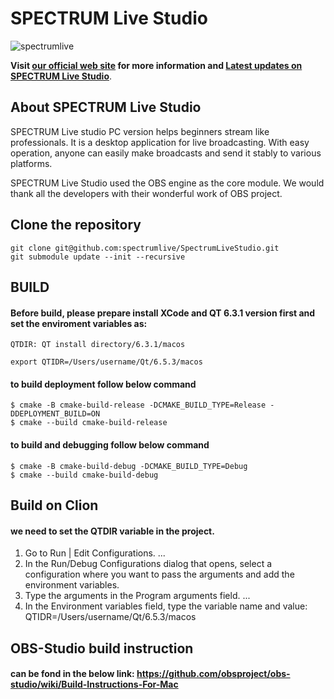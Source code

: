 # SPECTRUM Live Studio
![spectrumlive](https://github.com/user-attachments/assets/fdb88ec5-04c2-470e-99d1-05d35c2bcb47)


**Visit [our official web site](http://spectrumlive.xyz) for more information and [Latest updates on SPECTRUM Live Studio](http://spectrumlive.xyz/pcapp/)**.

## About SPECTRUM Live Studio
SPECTRUM Live studio PC version helps beginners stream like professionals. It is a desktop application for live broadcasting.
With easy operation, anyone can easily make broadcasts and send it stably to various platforms.

SPECTRUM Live Studio used the OBS engine as the core module. We would thank all the developers with their wonderful work of OBS project.

## Clone the repository
```
git clone git@github.com:spectrumlive/SpectrumLiveStudio.git
git submodule update --init --recursive
```

## BUILD
#### Before build, please prepare install XCode and QT 6.3.1 version first and set the enviroment variables as:
```
QTDIR: QT install directory/6.3.1/macos
```
```
export QTIDR=/Users/username/Qt/6.5.3/macos
```
#### to build deployment follow below command
```
$ cmake -B cmake-build-release -DCMAKE_BUILD_TYPE=Release -DDEPLOYMENT_BUILD=ON
$ cmake --build cmake-build-release
```

#### to build and debugging follow below command
```
$ cmake -B cmake-build-debug -DCMAKE_BUILD_TYPE=Debug
$ cmake --build cmake-build-debug
```

## Build on Clion
#### we need to set the QTDIR variable in the project.
1. Go to Run | Edit Configurations. ...
2. In the Run/Debug Configurations dialog that opens, select a configuration where you want to pass the arguments and add the environment variables.
3. Type the arguments in the Program arguments field. ...
4. In the Environment variables field, type the variable name and value: QTIDR=/Users/username/Qt/6.5.3/macos

## OBS-Studio build instruction
#### can be fond in the below link: https://github.com/obsproject/obs-studio/wiki/Build-Instructions-For-Mac